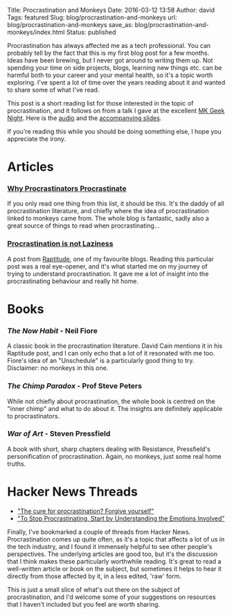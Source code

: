 Title: Procrastination and Monkeys
Date: 2016-03-12 13:58
Author: david
Tags: featured
Slug: blog/procrastination-and-monkeys
url: blog/procrastination-and-monkeys
save_as: blog/procrastination-and-monkeys/index.html
Status: published

Procrastination has always affected me as a tech professional. You can
probably tell by the fact that this is my first blog post for a few
months. Ideas have been brewing, but I never got around to writing them
up. Not spending your time on side projects, blogs, learning new things
etc. can be harmful both to your career and your mental health, so it's
a topic worth exploring. I've spent a lot of time over the years reading
about it and wanted to share some of what I've read.

This post is a short reading list for those interested in the topic of
procrastination, and it follows on from a talk I gave at the excellent
[MK Geek Night](https://mkgeeknight.co.uk/). Here is the
[audio](https://soundcloud.com/mkgn/mkgn-16-david-asboth-procrastination-and-monkeys)
and the [accompanying slides](https://www.slideshare.net/secret/A9UhRGl7sWTqfH).

If you're reading this while you should be doing something else, I hope
you appreciate the irony.


# Articles

### [Why Procrastinators Procrastinate](http://waitbutwhy.com/2013/10/why-procrastinators-procrastinate.html)

If you only read one thing from this list, it should be this. It's the
daddy of all procrastination literature, and chiefly where the idea of
procrastination linked to monkeys came from. The whole blog is
fantastic, sadly also a great source of things to read when
procrastinating...


### [Procrastination is not Laziness](http://www.raptitude.com/2011/05/procrastination-is-not-laziness/)

A post from [Raptitude](http://www.raptitude.com/), one of my favourite
blogs. Reading this particular post was a real eye-opener, and it's what
started me on my journey of trying to understand procrastination. It
gave me a lot of insight into the procrastinating behaviour and really
hit home. 

# Books

### *The Now Habit* - Neil Fiore

A classic book in the procrastination literature. David Cain mentions it
in his Raptitude post, and I can only echo that a lot of it resonated
with me too. Fiore's idea of an "Unschedule" is a particularly good
thing to try. Disclaimer: no monkeys in this one.

### *The Chimp Paradox* - Prof Steve Peters

While not chiefly about procrastination, the whole book is centred on
the "inner chimp" and what to do about it. The insights are definitely
applicable to procrastinators.

### *War of Art* - Steven Pressfield

A book with short, sharp chapters dealing with Resistance, Pressfield's
personification of procrastination. Again, no monkeys, just some real
home truths.

# Hacker News Threads

-   ["The cure for procrastination? Forgive yourself"](https://news.ycombinator.com/item?id=10267564)
-   ["To Stop Procrastinating, Start by Understanding the Emotions Involved"](https://news.ycombinator.com/item?id=10156240)


Finally, I've bookmarked a couple of threads from Hacker News.
Procrastination comes up quite often, as it's a topic that affects a lot
of us in the tech industry, and I found it immensely helpful to see
other people's perspectives. The underlying articles are good too, but
it's the discussion that I think makes these particularly worthwhile
reading. It's great to read a well-written article or book on the
subject, but sometimes it helps to hear it directly from those affected
by it, in a less edited, 'raw' form.

This is just a small slice of what's out there on the subject of
procrastination, and I'd welcome some of your suggestions on resources
that I haven't included but you feel are worth sharing.


